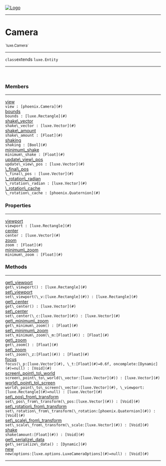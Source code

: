 
[![Logo](../../images/logo.png)](../../api/index.html)

---



<h1>Camera</h1>
<small>`luxe.Camera`</small>



---

`class`extends <code><span>luxe.Entity</span></code>

---

&nbsp;
&nbsp;



<h3>Members</h3> <hr/><span class="member apipage">
                <a name="view"><a class="lift" href="#view">view</a></a><div class="clear"></div><code class="signature apipage">view : [phoenix.Camera](#)</code><br/></span>
            <span class="small_desc_flat"></span><span class="member apipage">
                <a name="bounds"><a class="lift" href="#bounds">bounds</a></a><div class="clear"></div><code class="signature apipage">bounds : [luxe.Rectangle](#)</code><br/></span>
            <span class="small_desc_flat"></span><span class="member apipage">
                <a name="shake_vector"><a class="lift" href="#shake_vector">shake\_vector</a></a><div class="clear"></div><code class="signature apipage">shake\_vector : [luxe.Vector](#)</code><br/></span>
            <span class="small_desc_flat"></span><span class="member apipage">
                <a name="shake_amount"><a class="lift" href="#shake_amount">shake\_amount</a></a><div class="clear"></div><code class="signature apipage">shake\_amount : [Float](#)</code><br/></span>
            <span class="small_desc_flat"></span><span class="member apipage">
                <a name="shaking"><a class="lift" href="#shaking">shaking</a></a><div class="clear"></div><code class="signature apipage">shaking : [Bool](#)</code><br/></span>
            <span class="small_desc_flat"></span><span class="member apipage">
                <a name="minimum_shake"><a class="lift" href="#minimum_shake">minimum\_shake</a></a><div class="clear"></div><code class="signature apipage">minimum\_shake : [Float](#)</code><br/></span>
            <span class="small_desc_flat"></span><span class="member apipage">
                <a name="update_view_pos"><a class="lift" href="#update_view_pos">update\_view\_pos</a></a><div class="clear"></div><code class="signature apipage">update\_view\_pos : [luxe.Vector](#)</code><br/></span>
            <span class="small_desc_flat"></span><span class="member apipage">
                <a name="_final_pos"><a class="lift" href="#_final_pos">\_final\_pos</a></a><div class="clear"></div><code class="signature apipage">\_final\_pos : [luxe.Vector](#)</code><br/></span>
            <span class="small_desc_flat"></span><span class="member apipage">
                <a name="_rotation_radian"><a class="lift" href="#_rotation_radian">\_rotation\_radian</a></a><div class="clear"></div><code class="signature apipage">\_rotation\_radian : [luxe.Vector](#)</code><br/></span>
            <span class="small_desc_flat"></span><span class="member apipage">
                <a name="_rotation_cache"><a class="lift" href="#_rotation_cache">\_rotation\_cache</a></a><div class="clear"></div><code class="signature apipage">\_rotation\_cache : [phoenix.Quaternion](#)</code><br/></span>
            <span class="small_desc_flat"></span>



<h3>Properties</h3> <hr/><span class="member apipage">
                <a name="viewport"><a class="lift" href="#viewport">viewport</a></a> <div class="clear"></div><code class="signature apipage">viewport : [luxe.Rectangle](#)</code><br/></span>
            <span class="small_desc_flat"></span><span class="member apipage">
                <a name="center"><a class="lift" href="#center">center</a></a> <div class="clear"></div><code class="signature apipage">center : [luxe.Vector](#)</code><br/></span>
            <span class="small_desc_flat"></span><span class="member apipage">
                <a name="zoom"><a class="lift" href="#zoom">zoom</a></a> <div class="clear"></div><code class="signature apipage">zoom : [Float](#)</code><br/></span>
            <span class="small_desc_flat"></span><span class="member apipage">
                <a name="minimum_zoom"><a class="lift" href="#minimum_zoom">minimum\_zoom</a></a> <div class="clear"></div><code class="signature apipage">minimum\_zoom : [Float](#)</code><br/></span>
            <span class="small_desc_flat"></span>



<h3>Methods</h3> <hr/><span class="method apipage">
            <a name="get_viewport"><a class="lift" href="#get_viewport">get\_viewport</a></a> <div class="clear"></div><code class="signature apipage">get\_viewport() : [luxe.Rectangle](#)</code><br/><span class="small_desc_flat"></span>
        </span>
    <span class="method apipage">
            <a name="set_viewport"><a class="lift" href="#set_viewport">set\_viewport</a></a> <div class="clear"></div><code class="signature apipage">set\_viewport(\_v:[luxe.Rectangle](#)<span></span>) : [luxe.Rectangle](#)</code><br/><span class="small_desc_flat"></span>
        </span>
    <span class="method apipage">
            <a name="get_center"><a class="lift" href="#get_center">get\_center</a></a> <div class="clear"></div><code class="signature apipage">get\_center() : [luxe.Vector](#)</code><br/><span class="small_desc_flat"></span>
        </span>
    <span class="method apipage">
            <a name="set_center"><a class="lift" href="#set_center">set\_center</a></a> <div class="clear"></div><code class="signature apipage">set\_center(\_c:[luxe.Vector](#)<span></span>) : [luxe.Vector](#)</code><br/><span class="small_desc_flat"></span>
        </span>
    <span class="method apipage">
            <a name="get_minimum_zoom"><a class="lift" href="#get_minimum_zoom">get\_minimum\_zoom</a></a> <div class="clear"></div><code class="signature apipage">get\_minimum\_zoom() : [Float](#)</code><br/><span class="small_desc_flat"></span>
        </span>
    <span class="method apipage">
            <a name="set_minimum_zoom"><a class="lift" href="#set_minimum_zoom">set\_minimum\_zoom</a></a> <div class="clear"></div><code class="signature apipage">set\_minimum\_zoom(\_m:[Float](#)<span></span>) : [Float](#)</code><br/><span class="small_desc_flat"></span>
        </span>
    <span class="method apipage">
            <a name="get_zoom"><a class="lift" href="#get_zoom">get\_zoom</a></a> <div class="clear"></div><code class="signature apipage">get\_zoom() : [Float](#)</code><br/><span class="small_desc_flat"></span>
        </span>
    <span class="method apipage">
            <a name="set_zoom"><a class="lift" href="#set_zoom">set\_zoom</a></a> <div class="clear"></div><code class="signature apipage">set\_zoom(\_z:[Float](#)<span></span>) : [Float](#)</code><br/><span class="small_desc_flat"></span>
        </span>
    <span class="method apipage">
            <a name="focus"><a class="lift" href="#focus">focus</a></a> <div class="clear"></div><code class="signature apipage">focus(\_p:[luxe.Vector](#)<span></span>, \_t:[Float](#)<span>=0.6f</span>, oncomplete:[Dynamic](#)<span>=null</span>) : [Void](#)</code><br/><span class="small_desc_flat"></span>
        </span>
    <span class="method apipage">
            <a name="screen_point_to_world"><a class="lift" href="#screen_point_to_world">screen\_point\_to\_world</a></a> <div class="clear"></div><code class="signature apipage">screen\_point\_to\_world(\_vector:[luxe.Vector](#)<span></span>) : [luxe.Vector](#)</code><br/><span class="small_desc_flat"></span>
        </span>
    <span class="method apipage">
            <a name="world_point_to_screen"><a class="lift" href="#world_point_to_screen">world\_point\_to\_screen</a></a> <div class="clear"></div><code class="signature apipage">world\_point\_to\_screen(\_vector:[luxe.Vector](#)<span></span>, \_viewport:[luxe.Rectangle](#)<span>=null</span>) : [luxe.Vector](#)</code><br/><span class="small_desc_flat"></span>
        </span>
    <span class="method apipage">
            <a name="set_pos_from_transform"><a class="lift" href="#set_pos_from_transform">set\_pos\_from\_transform</a></a> <div class="clear"></div><code class="signature apipage">set\_pos\_from\_transform(\_pos:[luxe.Vector](#)<span></span>) : [Void](#)</code><br/><span class="small_desc_flat"></span>
        </span>
    <span class="method apipage">
            <a name="set_rotation_from_transform"><a class="lift" href="#set_rotation_from_transform">set\_rotation\_from\_transform</a></a> <div class="clear"></div><code class="signature apipage">set\_rotation\_from\_transform(\_rotation:[phoenix.Quaternion](#)<span></span>) : [Void](#)</code><br/><span class="small_desc_flat"></span>
        </span>
    <span class="method apipage">
            <a name="set_scale_from_transform"><a class="lift" href="#set_scale_from_transform">set\_scale\_from\_transform</a></a> <div class="clear"></div><code class="signature apipage">set\_scale\_from\_transform(\_scale:[luxe.Vector](#)<span></span>) : [Void](#)</code><br/><span class="small_desc_flat"></span>
        </span>
    <span class="method apipage">
            <a name="shake"><a class="lift" href="#shake">shake</a></a> <div class="clear"></div><code class="signature apipage">shake(amount:[Float](#)<span></span>) : [Void](#)</code><br/><span class="small_desc_flat"></span>
        </span>
    <span class="method apipage">
            <a name="get_serialize_data"><a class="lift" href="#get_serialize_data">get\_serialize\_data</a></a> <div class="clear"></div><code class="signature apipage">get\_serialize\_data() : [Dynamic](#)</code><br/><span class="small_desc_flat"></span>
        </span>
    <span class="method apipage">
            <a name="new"><a class="lift" href="#new">new</a></a> <div class="clear"></div><code class="signature apipage">new(options:[luxe.options.LuxeCameraOptions](#)<span>=null</span>) : [Void](#)</code><br/><span class="small_desc_flat"></span>
        </span>
    





---

&nbsp;
&nbsp;
&nbsp;
&nbsp;